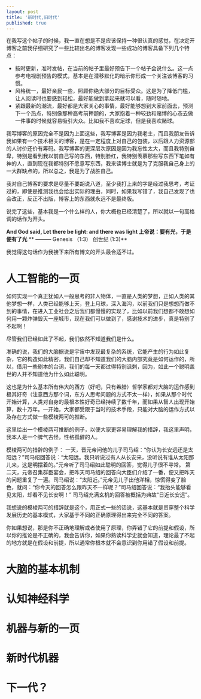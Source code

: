 ```yaml
---
layout: post
title: '新时代,旧时代'
published: true
---
```



在我写这个帖子的时候，我一直在想是不是应该保持一种很认真的感觉，在决定开博客之前我仔细研究了一些比较出名的博客发现一些成功的博客具备下列几个特点：

* 按时更新，准时发帖，在当前的帖子里最好预告下一个帖子会说什么。这一点参考电视剧预告的模式，基本是在潜移默化的暗示你形成一个关注该博客的习惯。
* 风格统一，最好亲民一些，照顾你绝大部分的目标受众。这是为了降低门槛，让人阅读时也要感到轻松，最好能做到拿起来就可以看，随时随地。
* 紧跟最新的潮流，最好都是大家关心的事情，最好能够想到大家前面去，预测下一个热点，特别像那种高考前押题的，大家抱着一种较劲和赌博的心态去做一件事的时候就容易吸引大众。比如我不喜欢足球，但是我喜欢赌球。

我写博客的原因完全不是因为上面这些，我写博客是因为我老土，而且我朋友告诉我如果有一个技术相关的博客，是在一定程度上对自己的包装，以后跟人力资源部的人讨价还价有筹码。我写博客的更深层次原因是因为我忘性太大，而且我特别自卑，特别是看到我以前自己写的东西，特别脸红，我特别羡慕那些写东西下笔如有神的人，直到现在我都特别不愿意写东西，我来读博士就是为了克服我自己身上的一大群缺点的，所以总之，我是为了战胜自己。

我对自己博客的要求是尽量不要胡说八道，至少我打上来的字是经过我思考，考证过的，即使是推测我也会给出实际的理由，同时，如果我写错了，我自己发现了也会改正，反正不出版，博客上的东西就永远不是最终版。

说完了这些，基本我是一个什么样的人，你大概也已经清楚了，所以就以一句高格调的话作为开头。

**And God said, Let there be light: and there was light 上帝说：要有光，于是便有了光**
                                         ** ——— Genesis （1:3） 创世纪 (1:3)**

我觉得这句话作为我接下来所有博文的开头最合适不过。



# 人工智能的一页

如何实现一个真正犹如人一般思考的非人物体，一直是人类的梦想，正如人类的其他梦想一样，人类已经能够上天，登上月球，深入海沟，以前我们只是想想而做不到的事情，在进入工业社会之后我们都慢慢的实现了，比如以前我们想都不敢想如何用一颗炸弹毁灭一座城市，现在我们可以做到了，感谢技术的进步，真是特别了不起啊！

尽管我们已经如此了不起，我们依然不知道我们是什么。

准确的说，我们的大脑据说是宇宙中发现最复杂的系统，它能产生的行为如此复杂，它的构造如此精密，我们自己却不知道我们的大脑内部究竟是如何运作的，所以，借用一些剧本的台词，我们的每一天都过得特别讽刺，因为，如此一个聪明盖世的人并不知道他为什么如此聪明。

这也是为什么基本所有伟大的西方（好吧，只有希腊）哲学家都对大脑的运作感到极其好奇（注意西方那个词，东方人思考问题的方式不太一样），如果从那个时代开始计算，人类对自身的最根本性好奇已经持续了数千年，而如果从智人出现开始算，数十万年。一开始，大家都受限于当时的技术手段，只能对大脑的运作方式以及存在方式做一些模棱两可的推断。

这里给出一个模棱两可推断的例子，以便大家更容易理解我的措辞，我这里声明，我本人是一个脾气古怪，性格孤僻的人。

模棱两可的措辞的例子：
一天，晋元帝问他的儿子司马绍：“你认为长安远还是太阳远？”司马绍回答说：“太阳远。我只听说过有人从长安来，没听说有谁从太阳那儿来，这是明摆着的。”元帝听了司马绍如此聪明的回答，觉得儿子很不寻常。
第二天，元帝召集群臣宴会，把昨天司马绍的回答向大臣们介绍了一番，便又把昨天的问题重复了一遍。司马绍说：“太阳近。”元帝见儿子出他洋相，惊慌得变了脸色，就问：“你今天的回答怎么跟昨天不一样呢？”司马绍回答说：“我抬头能够看见太阳，却看不见长安啊！”
司马绍充满玄机的回答被概括为典故“日近长安远”。

我想说的模棱两可的措辞就是这个，用正式一些的话说，这基本就是贯穿整个科学发展历史的基本模式，大家基于不同的正确原理得出来完全不同的答案。

你如果想说，那是你不正确地理解或者使用了原理，你弄错了它的前提和假设，所以你的推论是不正确的，我会告诉你，如果你熟读科学史就会知道，理论最了不起的地方就是在假设和前提，所以通常你根本就不会意识到你用错了假设和前提。

# 大脑的基本机制

<building>

# 认知神经科学

# 机器与新的一页

# 新时代机器

# 下一代？




